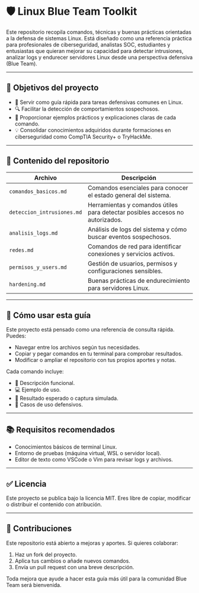 # 🛡️ Linux Blue Team Toolkit

Este repositorio recopila comandos, técnicas y buenas prácticas orientadas a la defensa de sistemas Linux. Está diseñado como una referencia práctica para profesionales de ciberseguridad, analistas SOC, estudiantes y entusiastas que quieran mejorar su capacidad para detectar intrusiones, analizar logs y endurecer servidores Linux desde una perspectiva defensiva (Blue Team).

---

## 🎯 Objetivos del proyecto

- 📘 Servir como guía rápida para tareas defensivas comunes en Linux.
- 🔍 Facilitar la detección de comportamientos sospechosos.
- 🧰 Proporcionar ejemplos prácticos y explicaciones claras de cada comando.
- 💡 Consolidar conocimientos adquiridos durante formaciones en ciberseguridad como CompTIA Security+ o TryHackMe.

---

## 🧱 Contenido del repositorio

| Archivo | Descripción |
|--------|-------------|
| `comandos_basicos.md` | Comandos esenciales para conocer el estado general del sistema. |
| `deteccion_intrusiones.md` | Herramientas y comandos útiles para detectar posibles accesos no autorizados. |
| `analisis_logs.md` | Análisis de logs del sistema y cómo buscar eventos sospechosos. |
| `redes.md` | Comandos de red para identificar conexiones y servicios activos. |
| `permisos_y_users.md` | Gestión de usuarios, permisos y configuraciones sensibles. |
| `hardening.md` | Buenas prácticas de endurecimiento para servidores Linux. |

---

## 🚀 Cómo usar esta guía

Este proyecto está pensado como una referencia de consulta rápida. Puedes:

- Navegar entre los archivos según tus necesidades.
- Copiar y pegar comandos en tu terminal para comprobar resultados.
- Modificar o ampliar el repositorio con tus propios aportes y notas.

Cada comando incluye:
- 📝 Descripción funcional.
- 💻 Ejemplo de uso.
- 📄 Resultado esperado o captura simulada.
- 🔎 Casos de uso defensivos.

---

## 📚 Requisitos recomendados

- Conocimientos básicos de terminal Linux.
- Entorno de pruebas (máquina virtual, WSL o servidor local).
- Editor de texto como VSCode o Vim para revisar logs y archivos.

---

## ✅ Licencia

Este proyecto se publica bajo la licencia MIT. Eres libre de copiar, modificar o distribuir el contenido con atribución.

---

## 🙌 Contribuciones

Este repositorio está abierto a mejoras y aportes. Si quieres colaborar:
1. Haz un fork del proyecto.
2. Aplica tus cambios o añade nuevos comandos.
3. Envía un pull request con una breve descripción.

Toda mejora que ayude a hacer esta guía más útil para la comunidad Blue Team será bienvenida.
